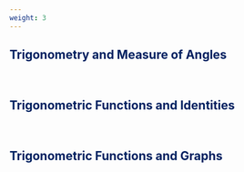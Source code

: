 ```yaml
---
weight: 3
---
```


## <span style="color:RGB(0,32,96"> Trigonometry and Measure of Angles </span> 
<br>

## <span style="color:RGB(0,32,96"> Trigonometric Functions and Identities </span> 
<br>

## <span style="color:RGB(0,32,96"> Trigonometric Functions and Graphs </span> 
<br>
